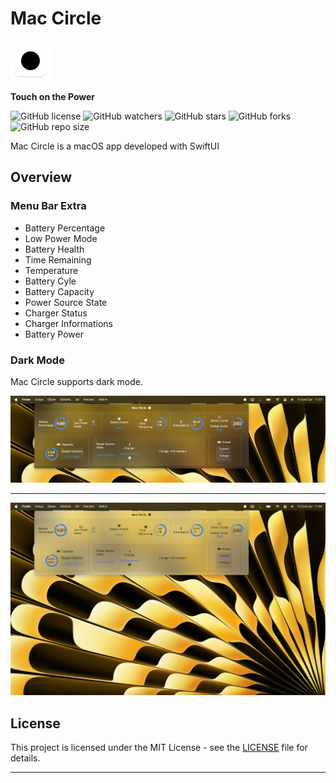 # Mac Circle


<img src="/images/512-mac.png" alt="App Icon" width="64" height="64">

**Touch on the Power**


![GitHub license](https://img.shields.io/badge/license-MIT-blue.svg)
![GitHub watchers](https://img.shields.io/github/watchers/brk-ozs11/Mac-Circle)
![GitHub stars](https://img.shields.io/github/stars/brk-ozs11/Mac-Circle)
![GitHub forks](https://img.shields.io/github/forks/brk-ozs11/Mac-Circle)
![GitHub repo size](https://img.shields.io/github/repo-size/brk-ozs11/Mac-Circle)


Mac Circle is a macOS app developed with SwiftUI 

## Overview

### Menu Bar Extra

- Battery Percentage
- Low Power Mode
- Battery Health
- Time Remaining
- Temperature
- Battery Cyle
- Battery Capacity
- Power Source State
- Charger Status
- Charger Informations
- Battery Power
  

### Dark Mode

Mac Circle supports dark mode.

![App Screenshot](images/ScreenShot2.jpg)

---

![App Screenshot](images/ScreenShot1.jpg)




## License

This project is licensed under the MIT License - see the [LICENSE](LICENSE) file for details.

---
